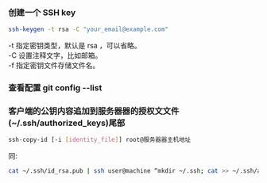 ### 创建一个 SSH key
```bash
ssh-keygen -t rsa -C "your_email@example.com"
```
-t 指定密钥类型，默认是 rsa ，可以省略。  
-C 设置注释文字，比如邮箱。  
-f 指定密钥文件存储文件名。  

### 查看配置 git config --list
### 客户端的公钥内容追加到服务器器的授权⽂文件(~/.ssh/authorized_keys)尾部
```bash
ssh-copy-id [-i [identity_file]] root@服务器器主机地址
```
同:
```bash
cat ~/.ssh/id_rsa.pub | ssh user@machine “mkdir ~/.ssh; cat >> ~/.ssh/authorized_keys”
```